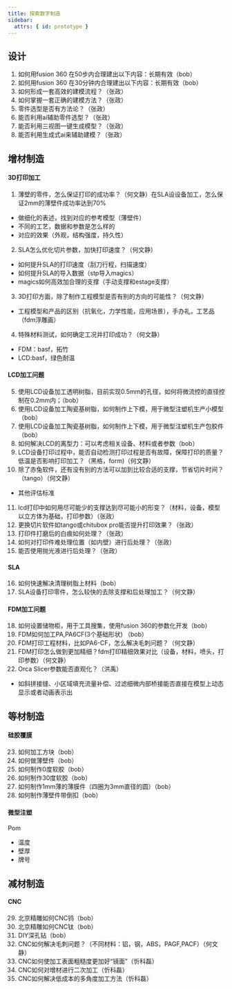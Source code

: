 ```yaml
---
title: 探索数字制造
sidebar:
  attrs: { id: prototype }
---
```

## 设计
1.  如何用fusion 360 在50步内合理建出以下内容：长期有效（bob）
2.  如何用fusion 360 在30分钟内合理建出以下内容：长期有效（bob）
3.  如何形成一套高效的建模流程？（张政）
4.  如何掌握一套正确的建模方法？（张政）
5.  零件选型是否有方法论？（张政）
6.  能否利用ai辅助零件选型？（张政）
7.  能否利用三视图一键生成模型？（张政）
8.  能否利用生成式ai来辅助建模？（张政）


## 增材制造


#### 3D打印加工
1. 薄壁的零件，怎么保证打印的成功率？（何文静）在SLA设设备加工，怎么保证2mm的薄壁件成功率达到70%
  - 做细化的表述，找到对应的参考模型（薄壁件）
  - 不同的工艺，数据和参数是怎么样的
  - 对应的效果（外观，结构强度，持久性）
2. SLA怎么优化切片参数，加快打印速度？（何文静）
  - 如何提升SLA的打印速度（刮刀行程，扫描速度）
  - 如何提升SLA的导入数据（stp导入magics）
  - magics如何高效加合理的支撑（手动支撑和estage支撑）
3. 3D打印方面，除了制作工程模型是否有别的方向的可能性？（何文静）
  - 工程模型和产品的区别（抗氧化，力学性能，应用场景），手办礼，工艺品（fdm浮雕画）
4. 特殊材料测试，如何确定工况并打印成功？（何文静）
  - FDM：basf，拓竹
  - LCD:basf，绿色耐温
#### LCD加工问题
5. 使用LCD设备加工透明树脂，目前实现0.5mm的孔径，如何将微流控的直径控制在0.2mm内；（bob）
6. 使用LCD设备加工陶瓷基树脂，如何制作上下模，用于微型注塑机生产小模型（bob）
7. 使用LCD设备加工陶瓷基树脂，如何制作上下模，用于微型注塑机生产包胶件（bob）
8. 如何解决LCD的离型力：可以考虑相关设备、材料或者参数（bob）
9. LCD设备打印过程中，能否自动检测打印过程是否有故障，保障打印的质量？低温是否影响打印加工？（黑格，form)（何文静）
10. 除了赤兔软件，还有没有别的方法可以加到比较合适的支撑，节省切片时间？（tango）（何文静）
  - 其他评估标准
11. lcd打印中如何用尽可能少的支撑达到尽可能小的形变？（材料，设备，模型以立方体为基础，打印参数）（张政）
12. 更换切片软件如tango或chitubox pro能否提升打印效果？（张政）
13. 打印件打磨后的白痕如何处理？（张政）
14. 如何对打印件难处理位置（如内壁）进行后处理？（张政）
15. 能否使用抛光液进行后处理？（张政）

#### SLA
16. 如何快速解决清理树脂上材料（bob）
17. SLA设备打印零件，怎么较快的去除支撑和后处理加工？（何文静）

#### FDM加工问题
18. 如何设置储物柜，用于工具搜集，使用fusion 360的参数化开发（bob）
19. FDM如何加工PA,PA6CF(3个基础形状) （bob）
20. FDM打印工程材料，比如PA6-CF，怎么解决毛刺问题？（何文静）
21. FDM打印怎么做到更加精细？fdm打印精细效果对比（设备，材料，喷头，打印参数）（何文静）
22. Orca Slicer参数能否直观化？（洪禹）
  - 如斜拼接缝、小区域填充流量补偿、过滤细微内部桥接能否直接在模型上动态显示或者动画表示出

## 等材制造
#### 硅胶覆膜
23. 如何加工方块（bob）
24. 如何做薄壁件（bob）
25. 如何制作0度软胶（bob）
26. 如何制作30度软胶（bob）
27. 如何制作1mm薄的薄膜件（四圈为3mm直径的圆）（bob）
28. 如何制作薄壁件带倒扣（bob）
#### 微型注塑
Pom
- 温度
- 壁厚
- 牌号
## 减材制造
#### CNC
29. 北京精雕如何CNC钨（bob）
30. 北京精雕如何CNC钛（bob）
31. DIY深孔钻（bob）
32. CNC如何解决毛刺问题？（不同材料：铝，钢，ABS，PAGF,PACF）（何文静）
33. CNC如何使加工表面粗糙度更加好“镜面”（忻科磊）
34. CNC如何对增材进行二次加工（忻科磊）
35. CNC如何解决低成本的多角度加工方法（忻科磊）
